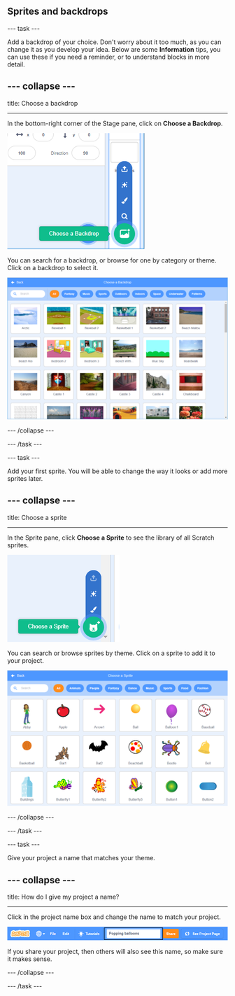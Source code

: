 ## Sprites and backdrops

--- task ---

Add a backdrop of your choice. Don't worry about it too much, as you can change it as you develop your idea. Below are some **Information** tips, you can use these if you need a reminder, or to understand blocks in more detail.

--- collapse ---
---

title: Choose a backdrop

---

In the bottom-right corner of the Stage pane, click on **Choose a Backdrop**.

![Image of Choose a Backdrop](images/stage-choose.png)

You can search for a backdrop, or browse for one by category or theme. Click on a backdrop to select it.

![Image of Backdrop Library](images/backdrop.png)

--- /collapse --- 

--- /task ---

--- task ---

Add your first sprite. You will be able to change the way it looks or add more sprites later.

--- collapse ---
---

title: Choose a sprite

---

In the Sprite pane, click **Choose a Sprite** to see the library of all Scratch sprites.

![Image sprite library](images/sprite-library.png)

You can search or browse sprites by theme. Click on a sprite to add it to your project.

![Image sprite library - choose](images/sprite-choose.png)

--- /collapse --- 

--- /task ---

--- task ---

Give your project a name that matches your theme. 

--- collapse ---
---

title: How do I give my project a name?

---

Click in the project name box and change the name to match your project. 

![Project name highlighted](images/change-project-name.png)

If you share your project, then others will also see this name, so make sure it makes sense. 

--- /collapse --- 

--- /task ---